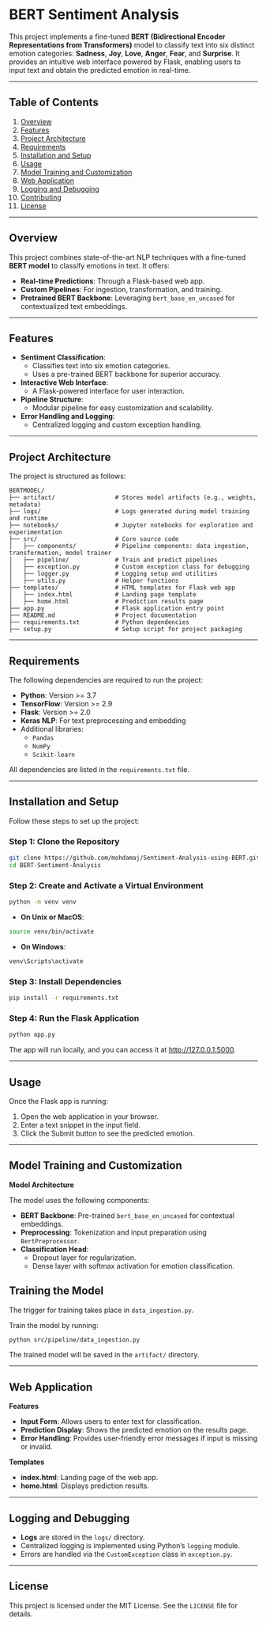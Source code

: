 # **BERT Sentiment Analysis**

This project implements a fine-tuned **BERT (Bidirectional Encoder Representations from Transformers)** model to classify text into six distinct emotion categories: **Sadness**, **Joy**, **Love**, **Anger**, **Fear**, and **Surprise**. It provides an intuitive web interface powered by Flask, enabling users to input text and obtain the predicted emotion in real-time.

---

## **Table of Contents**
1. [Overview](#overview)
2. [Features](#features)
3. [Project Architecture](#project-architecture)
4. [Requirements](#requirements)
5. [Installation and Setup](#installation-and-setup)
6. [Usage](#usage)
7. [Model Training and Customization](#model-training-and-customization)
8. [Web Application](#web-application)
9. [Logging and Debugging](#logging-and-debugging)
10. [Contributing](#contributing)
11. [License](#license)

---

## **Overview**

This project combines state-of-the-art NLP techniques with a fine-tuned **BERT model** to classify emotions in text. It offers:
- **Real-time Predictions**: Through a Flask-based web app.
- **Custom Pipelines**: For ingestion, transformation, and training.
- **Pretrained BERT Backbone**: Leveraging `bert_base_en_uncased` for contextualized text embeddings.

---

## **Features**

- **Sentiment Classification**:
  - Classifies text into six emotion categories.
  - Uses a pre-trained BERT backbone for superior accuracy.
- **Interactive Web Interface**:
  - A Flask-powered interface for user interaction.
- **Pipeline Structure**:
  - Modular pipeline for easy customization and scalability.
- **Error Handling and Logging**:
  - Centralized logging and custom exception handling.

---

## **Project Architecture**

The project is structured as follows:

```plaintext
BERTMODEL/
├── artifact/                 # Stores model artifacts (e.g., weights, metadata)
├── logs/                     # Logs generated during model training and runtime
├── notebooks/                # Jupyter notebooks for exploration and experimentation
├── src/                      # Core source code
│   ├── components/           # Pipeline components: data ingestion, transformation, model trainer
│   ├── pipeline/             # Train and predict pipelines
│   ├── exception.py          # Custom exception class for debugging
│   ├── logger.py             # Logging setup and utilities
│   ├── utils.py              # Helper functions
├── templates/                # HTML templates for Flask web app
│   ├── index.html            # Landing page template
│   ├── home.html             # Prediction results page
├── app.py                    # Flask application entry point
├── README.md                 # Project documentation
├── requirements.txt          # Python dependencies
├── setup.py                  # Setup script for project packaging
```

---

## **Requirements**

The following dependencies are required to run the project:

- **Python**: Version >= 3.7
- **TensorFlow**: Version >= 2.9
- **Flask**: Version >= 2.0
- **Keras NLP**: For text preprocessing and embedding
- Additional libraries: 
  - `Pandas`
  - `NumPy`
  - `Scikit-learn`

All dependencies are listed in the `requirements.txt` file.

---

## **Installation and Setup**

Follow these steps to set up the project:

### **Step 1**: Clone the Repository
```bash
git clone https://github.com/mohdamaj/Sentiment-Analysis-using-BERT.git
cd BERT-Sentiment-Analysis
```

### **Step 2**: Create and Activate a Virtual Environment
```bash
python -m venv venv
```

- **On Unix or MacOS**:
```bash
source venv/bin/activate
```
- **On Windows**:
```bash
venv\Scripts\activate
```

### **Step 3**: Install Dependencies
```bash
pip install -r requirements.txt
```

### **Step 4**: Run the Flask Application
```bash
python app.py
```
The app will run locally, and you can access it at http://127.0.0.1:5000.

---

## **Usage**

Once the Flask app is running:
1. Open the web application in your browser.
2. Enter a text snippet in the input field.
3. Click the Submit button to see the predicted emotion.

---

## **Model Training and Customization**

**Model Architecture**

The model uses the following components:

- **BERT Backbone**: Pre-trained `bert_base_en_uncased` for contextual embeddings.
- **Preprocessing**: Tokenization and input preparation using `BertPreprocessor`.
- **Classification Head**:
  - Dropout layer for regularization.
  - Dense layer with softmax activation for emotion classification.

## **Training the Model**

The trigger for training takes place in `data_ingestion.py`.

Train the model by running:

```bash
python src/pipeline/data_ingestion.py
```
The trained model will be saved in the `artifact/` directory.

---

## **Web Application**

**Features**
- **Input Form**: Allows users to enter text for classification.
- **Prediction Display**: Shows the predicted emotion on the results page.
- **Error Handling**: Provides user-friendly error messages if input is missing or invalid.

**Templates**
- **index.html**: Landing page of the web app.
- **home.html**: Displays prediction results.

---

## **Logging and Debugging**

- **Logs** are stored in the `logs/` directory.
- Centralized logging is implemented using Python’s `logging` module.
- Errors are handled via the `CustomException` class in `exception.py`.

---

## **License**

This project is licensed under the MIT License. See the `LICENSE` file for details.








